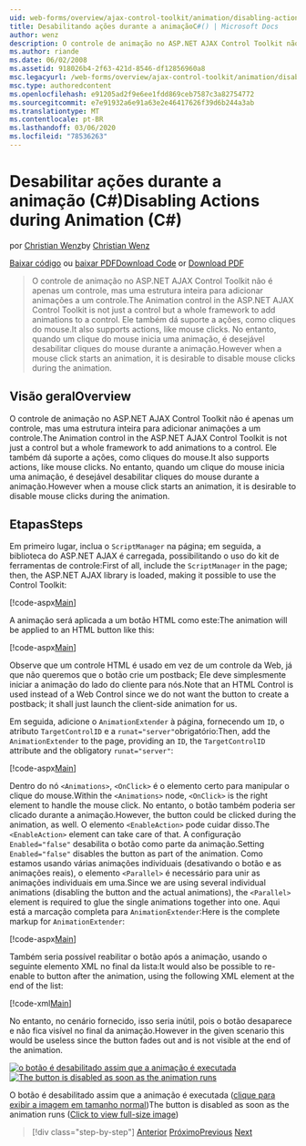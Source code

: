 ```yaml
---
uid: web-forms/overview/ajax-control-toolkit/animation/disabling-actions-during-animation-cs
title: Desabilitando ações durante a animaçãoC#() | Microsoft Docs
author: wenz
description: O controle de animação no ASP.NET AJAX Control Toolkit não é apenas um controle, mas uma estrutura inteira para adicionar animações a um controle. Ele também dá suporte a ação...
ms.author: riande
ms.date: 06/02/2008
ms.assetid: 918026b4-2f63-421d-8546-df12856960a8
msc.legacyurl: /web-forms/overview/ajax-control-toolkit/animation/disabling-actions-during-animation-cs
msc.type: authoredcontent
ms.openlocfilehash: e91205ad2f9e6ee1fdd869ceb7587c3a82754772
ms.sourcegitcommit: e7e91932a6e91a63e2e46417626f39d6b244a3ab
ms.translationtype: MT
ms.contentlocale: pt-BR
ms.lasthandoff: 03/06/2020
ms.locfileid: "78536263"
---
```

# <a name="disabling-actions-during-animation-c"></a><span data-ttu-id="3eae2-104">Desabilitar ações durante a animação (C#)</span><span class="sxs-lookup"><span data-stu-id="3eae2-104">Disabling Actions during Animation (C#)</span></span>

<span data-ttu-id="3eae2-105">por [Christian Wenz](https://github.com/wenz)</span><span class="sxs-lookup"><span data-stu-id="3eae2-105">by [Christian Wenz](https://github.com/wenz)</span></span>

<span data-ttu-id="3eae2-106">[Baixar código](https://download.microsoft.com/download/f/9/a/f9a26acd-8df4-4484-8a18-199e4598f411/Animation7.cs.zip) ou [baixar PDF](https://download.microsoft.com/download/6/7/1/6718d452-ff89-4d3f-a90e-c74ec2d636a3/animation7CS.pdf)</span><span class="sxs-lookup"><span data-stu-id="3eae2-106">[Download Code](https://download.microsoft.com/download/f/9/a/f9a26acd-8df4-4484-8a18-199e4598f411/Animation7.cs.zip) or [Download PDF](https://download.microsoft.com/download/6/7/1/6718d452-ff89-4d3f-a90e-c74ec2d636a3/animation7CS.pdf)</span></span>

> <span data-ttu-id="3eae2-107">O controle de animação no ASP.NET AJAX Control Toolkit não é apenas um controle, mas uma estrutura inteira para adicionar animações a um controle.</span><span class="sxs-lookup"><span data-stu-id="3eae2-107">The Animation control in the ASP.NET AJAX Control Toolkit is not just a control but a whole framework to add animations to a control.</span></span> <span data-ttu-id="3eae2-108">Ele também dá suporte a ações, como cliques do mouse.</span><span class="sxs-lookup"><span data-stu-id="3eae2-108">It also supports actions, like mouse clicks.</span></span> <span data-ttu-id="3eae2-109">No entanto, quando um clique do mouse inicia uma animação, é desejável desabilitar cliques do mouse durante a animação.</span><span class="sxs-lookup"><span data-stu-id="3eae2-109">However when a mouse click starts an animation, it is desirable to disable mouse clicks during the animation.</span></span>

## <a name="overview"></a><span data-ttu-id="3eae2-110">Visão geral</span><span class="sxs-lookup"><span data-stu-id="3eae2-110">Overview</span></span>

<span data-ttu-id="3eae2-111">O controle de animação no ASP.NET AJAX Control Toolkit não é apenas um controle, mas uma estrutura inteira para adicionar animações a um controle.</span><span class="sxs-lookup"><span data-stu-id="3eae2-111">The Animation control in the ASP.NET AJAX Control Toolkit is not just a control but a whole framework to add animations to a control.</span></span> <span data-ttu-id="3eae2-112">Ele também dá suporte a ações, como cliques do mouse.</span><span class="sxs-lookup"><span data-stu-id="3eae2-112">It also supports actions, like mouse clicks.</span></span> <span data-ttu-id="3eae2-113">No entanto, quando um clique do mouse inicia uma animação, é desejável desabilitar cliques do mouse durante a animação.</span><span class="sxs-lookup"><span data-stu-id="3eae2-113">However when a mouse click starts an animation, it is desirable to disable mouse clicks during the animation.</span></span>

## <a name="steps"></a><span data-ttu-id="3eae2-114">Etapas</span><span class="sxs-lookup"><span data-stu-id="3eae2-114">Steps</span></span>

<span data-ttu-id="3eae2-115">Em primeiro lugar, inclua o `ScriptManager` na página; em seguida, a biblioteca do ASP.NET AJAX é carregada, possibilitando o uso do kit de ferramentas de controle:</span><span class="sxs-lookup"><span data-stu-id="3eae2-115">First of all, include the `ScriptManager` in the page; then, the ASP.NET AJAX library is loaded, making it possible to use the Control Toolkit:</span></span>

[!code-aspx[Main](disabling-actions-during-animation-cs/samples/sample1.aspx)]

<span data-ttu-id="3eae2-116">A animação será aplicada a um botão HTML como este:</span><span class="sxs-lookup"><span data-stu-id="3eae2-116">The animation will be applied to an HTML button like this:</span></span>

[!code-aspx[Main](disabling-actions-during-animation-cs/samples/sample2.aspx)]

<span data-ttu-id="3eae2-117">Observe que um controle HTML é usado em vez de um controle da Web, já que não queremos que o botão crie um postback; Ele deve simplesmente iniciar a animação do lado do cliente para nós.</span><span class="sxs-lookup"><span data-stu-id="3eae2-117">Note that an HTML Control is used instead of a Web Control since we do not want the button to create a postback; it shall just launch the client-side animation for us.</span></span>

<span data-ttu-id="3eae2-118">Em seguida, adicione o `AnimationExtender` à página, fornecendo um `ID`, o atributo `TargetControlID` e a `runat="server"`obrigatório:</span><span class="sxs-lookup"><span data-stu-id="3eae2-118">Then, add the `AnimationExtender` to the page, providing an `ID`, the `TargetControlID` attribute and the obligatory `runat="server"`:</span></span>

[!code-aspx[Main](disabling-actions-during-animation-cs/samples/sample3.aspx)]

<span data-ttu-id="3eae2-119">Dentro do nó `<Animations>`, `<OnClick>` é o elemento certo para manipular o clique do mouse.</span><span class="sxs-lookup"><span data-stu-id="3eae2-119">Within the `<Animations>` node, `<OnClick>` is the right element to handle the mouse click.</span></span> <span data-ttu-id="3eae2-120">No entanto, o botão também poderia ser clicado durante a animação.</span><span class="sxs-lookup"><span data-stu-id="3eae2-120">However, the button could be clicked during the animation, as well.</span></span> <span data-ttu-id="3eae2-121">O elemento `<EnableAction>` pode cuidar disso.</span><span class="sxs-lookup"><span data-stu-id="3eae2-121">The `<EnableAction>` element can take care of that.</span></span> <span data-ttu-id="3eae2-122">A configuração `Enabled="false"` desabilita o botão como parte da animação.</span><span class="sxs-lookup"><span data-stu-id="3eae2-122">Setting `Enabled="false"` disables the button as part of the animation.</span></span> <span data-ttu-id="3eae2-123">Como estamos usando várias animações individuais (desativando o botão e as animações reais), o elemento `<Parallel>` é necessário para unir as animações individuais em uma.</span><span class="sxs-lookup"><span data-stu-id="3eae2-123">Since we are using several individual animations (disabling the button and the actual animations), the `<Parallel>` element is required to glue the single animations together into one.</span></span> <span data-ttu-id="3eae2-124">Aqui está a marcação completa para `AnimationExtender`:</span><span class="sxs-lookup"><span data-stu-id="3eae2-124">Here is the complete markup for `AnimationExtender`:</span></span>

[!code-aspx[Main](disabling-actions-during-animation-cs/samples/sample4.aspx)]

<span data-ttu-id="3eae2-125">Também seria possível reabilitar o botão após a animação, usando o seguinte elemento XML no final da lista:</span><span class="sxs-lookup"><span data-stu-id="3eae2-125">It would also be possible to re-enable to button after the animation, using the following XML element at the end of the list:</span></span>

[!code-xml[Main](disabling-actions-during-animation-cs/samples/sample5.xml)]

<span data-ttu-id="3eae2-126">No entanto, no cenário fornecido, isso seria inútil, pois o botão desaparece e não fica visível no final da animação.</span><span class="sxs-lookup"><span data-stu-id="3eae2-126">However in the given scenario this would be useless since the button fades out and is not visible at the end of the animation.</span></span>

<span data-ttu-id="3eae2-127">[![o botão é desabilitado assim que a animação é executada](disabling-actions-during-animation-cs/_static/image2.png)](disabling-actions-during-animation-cs/_static/image1.png)</span><span class="sxs-lookup"><span data-stu-id="3eae2-127">[![The button is disabled as soon as the animation runs](disabling-actions-during-animation-cs/_static/image2.png)](disabling-actions-during-animation-cs/_static/image1.png)</span></span>

<span data-ttu-id="3eae2-128">O botão é desabilitado assim que a animação é executada ([clique para exibir a imagem em tamanho normal](disabling-actions-during-animation-cs/_static/image3.png))</span><span class="sxs-lookup"><span data-stu-id="3eae2-128">The button is disabled as soon as the animation runs ([Click to view full-size image](disabling-actions-during-animation-cs/_static/image3.png))</span></span>

> [!div class="step-by-step"]
> <span data-ttu-id="3eae2-129">[Anterior](animating-in-response-to-user-interaction-cs.md)
> [Próximo](triggering-an-animation-in-another-control-cs.md)</span><span class="sxs-lookup"><span data-stu-id="3eae2-129">[Previous](animating-in-response-to-user-interaction-cs.md)
[Next](triggering-an-animation-in-another-control-cs.md)</span></span>
